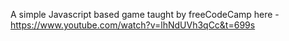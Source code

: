 A simple Javascript based game taught by freeCodeCamp here - https://www.youtube.com/watch?v=lhNdUVh3qCc&t=699s
